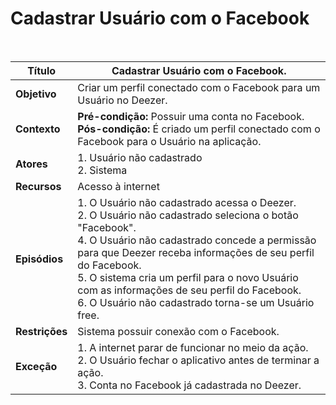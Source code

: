 # Cadastrar Usuário com o Facebook

<br />

|Título|Cadastrar Usuário com o Facebook.|
|------|--------------------------------|
|**Objetivo**|Criar um perfil conectado com o Facebook para um Usuário no Deezer.|
|**Contexto**|**Pré-condição:** Possuir uma conta no Facebook.<br />**Pós-condição:** É criado um perfil conectado com o Facebook para o Usuário na aplicação.|
|**Atores**|1. Usuário não cadastrado<br />2. Sistema|
|**Recursos**|Acesso à internet|
|**Episódios**|1. O Usuário não cadastrado acessa o Deezer.<br />2. O Usuário não cadastrado seleciona o botão "Facebook".<br />4. O Usuário não cadastrado concede a permissão para que Deezer receba informações de seu perfil do Facebook.<br />5. O sistema cria um perfil para o novo Usuário com as informações de seu perfil do Facebook.<br />6. O Usuário não cadastrado torna-se um Usuário free.|
|**Restrições**|Sistema possuir conexão com o Facebook.|
|**Exceção**|1. A internet parar de funcionar no meio da ação.<br />2. O Usuário fechar o aplicativo antes de terminar a ação.<br /> 3. Conta no Facebook já cadastrada no Deezer.|